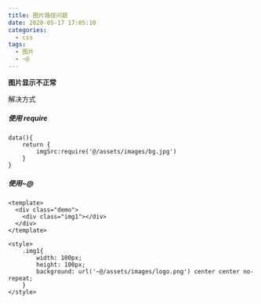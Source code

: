 ```yaml
---
title: 图片路径问题
date: 2020-05-17 17:05:10
categories:
  - css
tags:
  - 图片
  - ~@
---
```


**图片显示不正常**

<!-- more -->

解决方式

##### 使用 require

```
data(){
    return {
        imgSrc:require('@/assets/images/bg.jpg')
    }
}
```

##### 使用~@

```
<template>
  <div class="demo">
    <div class="img1"></div>
  </div>
</template>

<style>
    .img1{
        width: 100px;
        height: 100px;
        background: url('~@/assets/images/logo.png') center center no-repeat;
    }
</style>
```
